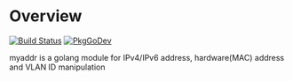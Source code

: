 # Overview
[![Build Status](https://travis-ci.org/hujun-open/myaddr.svg?branch=master)](https://travis-ci.org/hujun-open/myaddr)
[![PkgGoDev](https://pkg.go.dev/badge/github.com/hujun-open/myaddr)](https://pkg.go.dev/github.com/hujun-open/myaddr)

myaddr is a golang module for IPv4/IPv6 address, hardware(MAC) address and VLAN ID manipulation